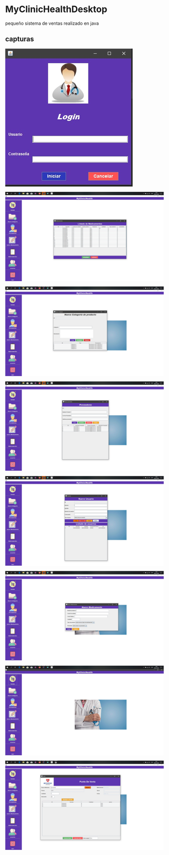 # MyClinicHealthDesktop
pequeño sistema de ventas realizado en java
## capturas

![](https://github.com/julioolivares90/MyClinicHealthDesktop/blob/master/imagenes/img1.jpg)


![](https://github.com/julioolivares90/MyClinicHealthDesktop/blob/master/imagenes/img2.jpg)

![](https://github.com/julioolivares90/MyClinicHealthDesktop/blob/master/imagenes/img3.jpg)

![](https://github.com/julioolivares90/MyClinicHealthDesktop/blob/master/imagenes/img4.jpg)

![](https://github.com/julioolivares90/MyClinicHealthDesktop/blob/master/imagenes/img5.jpg)

![](https://github.com/julioolivares90/MyClinicHealthDesktop/blob/master/imagenes/img6.jpg)


![](https://github.com/julioolivares90/MyClinicHealthDesktop/blob/master/imagenes/img7.jpg)

![](https://github.com/julioolivares90/MyClinicHealthDesktop/blob/master/imagenes/img8.jpg)
